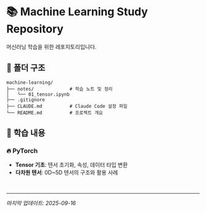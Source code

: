 # 📚 Machine Learning Study Repository

머신러닝 학습을 위한 레포지토리입니다.

## 📂 폴더 구조
```
machine-learning/
├── notes/             # 학습 노트 및 정리
│   └── 01_tensor.ipynb
├── .gitignore
├── CLAUDE.md          # Claude Code 설정 파일
└── README.md          # 프로젝트 개요
```

## 📂 학습 내용

### 🔥 PyTorch
- **Tensor 기초**: 텐서 초기화, 속성, 데이터 타입 변환
- **다차원 텐서**: 0D~5D 텐서의 구조와 활용 사례

<br/>

---
*마지막 업데이트: 2025-09-16*
